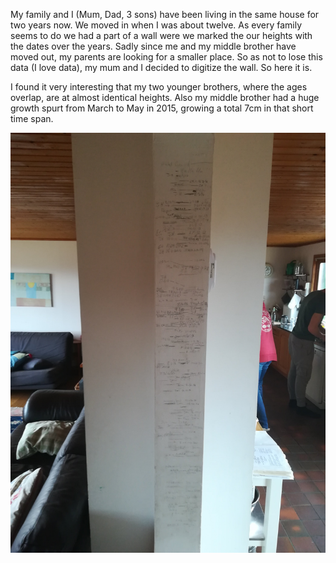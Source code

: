 My family and I (Mum, Dad, 3 sons) have been living in the same house for two years now. We moved in when I was about twelve. As every family seems to do we had a part of a wall were we marked the our heights with the dates over the years. Sadly since me and my middle brother have moved out, my parents are looking for a smaller place. So as not to lose this data (I love data), my mum and I decided to digitize the wall. So here it is.

I found it very interesting that my two younger brothers, where the ages overlap, are at almost identical heights. Also my middle brother had a huge growth spurt from March to May in 2015, growing a total 7cm in that short time span.

![Alt text](images/the_wall.jpg?raw=true "Title")
